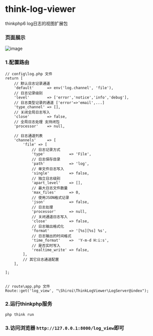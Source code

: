 # think-log-viewer
thinkphp6 log日志的视图扩展包

### 页面展示
![image](https://s3.bmp.ovh/imgs/2022/06/26/3385b1106dbd178f.png)

### 1.配置路由
~~~
// config\log.php 文件
return [
    // 默认日志记录通道
    'default'      => env('log.channel', 'file'),
    // 日志记录级别
    'level'        => ['error','notice','info','debug'],
    // 日志类型记录的通道 ['error'=>'email',...]
    'type_channel' => [],
    // 关闭全局日志写入
    'close'        => false,
    // 全局日志处理 支持闭包
    'processor'    => null,

    // 日志通道列表
    'channels'     => [
        'file' => [
            // 日志记录方式
            'type'           => 'File',
            // 日志保存目录
            'path'           => 'log',
            // 单文件日志写入
            'single'         => false,
            // 独立日志级别
            'apart_level'    => [],
            // 最大日志文件数量
            'max_files'      => 0,
            // 使用JSON格式记录
            'json'           => false,
            // 日志处理
            'processor'      => null,
            // 关闭通道日志写入
            'close'          => false,
            // 日志输出格式化
            'format'         => '[%s][%s] %s',
            // 日志输出的时间格式
            'time_format'    =>  'Y-m-d H:i:s',
            // 是否实时写入
            'realtime_write' => false,
        ],
        // 其它日志通道配置
    ],

];


// route\app.php 文件
Route::get('log_view', "\Shiroi\ThinkLogViewer\LogServer@index");
~~~



### 2.运行thinkphp服务
~~~ 
php think run
~~~



### 3.访问浏览器 `http://127.0.0.1:8000/log_view`即可